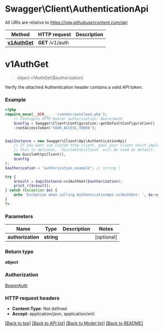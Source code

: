 # Swagger\Client\AuthenticationApi

All URIs are relative to *https://raw.githubusercontent.com/api*

Method | HTTP request | Description
------------- | ------------- | -------------
[**v1AuthGet**](AuthenticationApi.md#v1authget) | **GET** /v1/auth | 

# **v1AuthGet**
> object v1AuthGet($authorization)



Verify the attached Authentication header contains a valid API token.

### Example
```php
<?php
require_once(__DIR__ . '/vendor/autoload.php');
    // Configure HTTP bearer authorization: BearerAuth
    $config = Swagger\Client\Configuration::getDefaultConfiguration()
    ->setAccessToken('YOUR_ACCESS_TOKEN');


$apiInstance = new Swagger\Client\Api\AuthenticationApi(
    // If you want use custom http client, pass your client which implements `GuzzleHttp\ClientInterface`.
    // This is optional, `GuzzleHttp\Client` will be used as default.
    new GuzzleHttp\Client(),
    $config
);
$authorization = "authorization_example"; // string | 

try {
    $result = $apiInstance->v1AuthGet($authorization);
    print_r($result);
} catch (Exception $e) {
    echo 'Exception when calling AuthenticationApi->v1AuthGet: ', $e->getMessage(), PHP_EOL;
}
?>
```

### Parameters

Name | Type | Description  | Notes
------------- | ------------- | ------------- | -------------
 **authorization** | **string**|  | [optional]

### Return type

**object**

### Authorization

[BearerAuth](../../README.md#BearerAuth)

### HTTP request headers

 - **Content-Type**: Not defined
 - **Accept**: application/json, application/xml

[[Back to top]](#) [[Back to API list]](../../README.md#documentation-for-api-endpoints) [[Back to Model list]](../../README.md#documentation-for-models) [[Back to README]](../../README.md)

